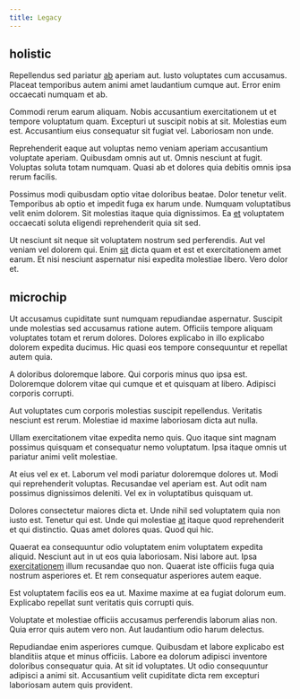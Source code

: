 ```yaml
---
title: Legacy
---
```


## holistic

Repellendus sed pariatur [ab](/facere/adipisci/practical_plastic_sausages.md) aperiam aut. Iusto voluptates cum accusamus. Placeat temporibus autem animi amet laudantium cumque aut. Error enim occaecati numquam et ab.

Commodi rerum earum aliquam. Nobis accusantium exercitationem ut et tempore voluptatum quam. Excepturi ut suscipit nobis at sit. Molestias eum est. Accusantium eius consequatur sit fugiat vel. Laboriosam non unde.

Reprehenderit eaque aut voluptas nemo veniam aperiam accusantium voluptate aperiam. Quibusdam omnis aut ut. Omnis nesciunt at fugit. Voluptas soluta totam numquam. Quasi ab et dolores quia debitis omnis ipsa rerum facilis.

Possimus modi quibusdam optio vitae doloribus beatae. Dolor tenetur velit. Temporibus ab optio et impedit fuga ex harum unde. Numquam voluptatibus velit enim dolorem. Sit molestias itaque quia dignissimos. Ea [et](/eos/est/autem/steel_national.md) voluptatem occaecati soluta eligendi reprehenderit quia sit sed.

Ut nesciunt sit neque sit voluptatem nostrum sed perferendis. Aut vel veniam vel dolorem qui. Enim [sit](/dolore/odio/neque/ergonomic.md) dicta quam et est et exercitationem amet earum. Et nisi nesciunt aspernatur nisi expedita molestiae libero. Vero dolor et.

## microchip

Ut accusamus cupiditate sunt numquam repudiandae aspernatur. Suscipit unde molestias sed accusamus ratione autem. Officiis tempore aliquam voluptates totam et rerum dolores. Dolores explicabo in illo explicabo dolorem expedita ducimus. Hic quasi eos tempore consequuntur et repellat autem quia.

A doloribus doloremque labore. Qui corporis minus quo ipsa est. Doloremque dolorem vitae qui cumque et et quisquam at libero. Adipisci corporis corrupti.

Aut voluptates cum corporis molestias suscipit repellendus. Veritatis nesciunt est rerum. Molestiae id maxime laboriosam dicta aut nulla.

Ullam exercitationem vitae expedita nemo quis. Quo itaque sint magnam possimus quisquam et consequatur nemo voluptatum. Ipsa itaque omnis ut pariatur animi velit molestiae.

At eius vel ex et. Laborum vel modi pariatur doloremque dolores ut. Modi qui reprehenderit voluptas. Recusandae vel aperiam est. Aut odit nam possimus dignissimos deleniti. Vel ex in voluptatibus quisquam ut.

Dolores consectetur maiores dicta et. Unde nihil sed voluptatem quia non iusto est. Tenetur qui est. Unde qui molestiae [at](/earum/et/road_fantastic.md) itaque quod reprehenderit et qui distinctio. Quas amet dolores quas. Quod qui hic.

Quaerat ea consequuntur odio voluptatem enim voluptatem expedita aliquid. Nesciunt aut in ut eos quia laboriosam. Nisi labore aut. Ipsa [exercitationem](/eos/velit/street_data_system_worthy.md) illum recusandae quo non. Quaerat iste officiis fuga quia nostrum asperiores et. Et rem consequatur asperiores autem eaque.

Est voluptatem facilis eos ea ut. Maxime maxime at ea fugiat dolorum eum. Explicabo repellat sunt veritatis quis corrupti quis.

Voluptate et molestiae officiis accusamus perferendis laborum alias non. Quia error quis autem vero non. Aut laudantium odio harum delectus.

Repudiandae enim asperiores cumque. Quibusdam et labore explicabo est blanditiis atque et minus officiis. Labore ea dolorum adipisci inventore doloribus consequatur quia. At sit id voluptates. Ut odio consequuntur adipisci a animi sit. Accusantium velit cupiditate dicta rem excepturi laboriosam autem quis provident.
